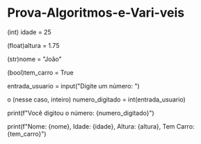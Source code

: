 # Prova-Algoritmos-e-Vari-veis
(int) idade = 25

(float)altura = 1.75

(str)nome = "João"

(bool)tem_carro = True

entrada_usuario = input("Digite um número: ")

o (nesse caso, inteiro)
numero_digitado = int(entrada_usuario)


print(f"Você digitou o número: {numero_digitado}")

print(f"Nome: {nome}, Idade: {idade}, Altura: {altura}, Tem Carro: {tem_carro}")
